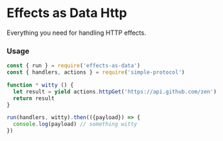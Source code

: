 # Effects as Data Http

Everything you need for handling HTTP effects.

### Usage
```js
const { run } = require('effects-as-data')
const { handlers, actions } = require('simple-protocol')

function * witty () {
  let result = yield actions.httpGet('https://api.github.com/zen')
  return result
}

run(handlers, witty).then(({payload}) => {
  console.log(payload) // something witty
})
```
